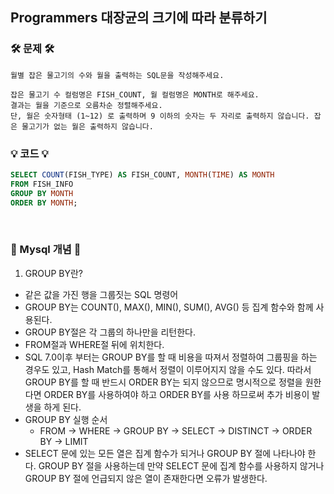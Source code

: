## Programmers 대장균의 크기에 따라 분류하기
### 🛠️ 문제 🛠️
```
월별 잡은 물고기의 수와 월을 출력하는 SQL문을 작성해주세요.

잡은 물고기 수 컬럼명은 FISH_COUNT, 월 컬럼명은 MONTH로 해주세요.
결과는 월을 기준으로 오름차순 정렬해주세요.
단, 월은 숫자형태 (1~12) 로 출력하며 9 이하의 숫자는 두 자리로 출력하지 않습니다. 잡은 물고기가 없는 월은 출력하지 않습니다.
```

### 💡 코드 💡
```sql
SELECT COUNT(FISH_TYPE) AS FISH_COUNT, MONTH(TIME) AS MONTH
FROM FISH_INFO
GROUP BY MONTH
ORDER BY MONTH;
```
<br/>

### 📙 Mysql 개념 📙
1. GROUP BY란?
- 같은 값을 가진 행을 그룹짓는 SQL 명령어
- GROUP BY는 COUNT(), MAX(), MIN(), SUM(), AVG() 등 집계 함수와 함께 사용된다.
- GROUP BY절은 각 그룹의 하나만을 리턴한다.
- FROM절과 WHERE절 뒤에 위치한다.
- SQL 7.0이후 부터는 GROUP BY를 할 때 비용을 따져서 정렬하여 그룹핑을 하는 경우도 있고, Hash Match를 통해서 정렬이 이루어지지 않을 수도 있다. 따라서 GROUP BY를 할 때 반드시 ORDER BY는 되지 않으므로 명시적으로 정렬을 원한다면 ORDER BY를 사용하여야 하고 ORDER BY를 사용 하므로써 추가 비용이 발생을 하게 된다.
- GROUP BY 실행 순서
    - FROM -> WHERE -> GROUP BY -> SELECT -> DISTINCT -> ORDER BY -> LIMIT
- SELECT 문에 있는 모든 열은 집계 함수가 되거나 GROUP BY 절에 나타나야 한다. GROUP BY 절을 사용하는데 만약 SELECT 문에 집계 함수를 사용하지 않거나 GROUP BY 절에 언급되지 않은 열이 존재한다면 오류가 발생한다.
